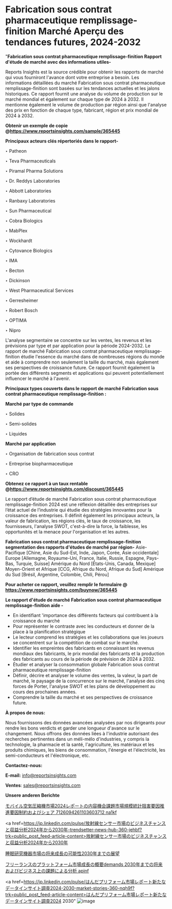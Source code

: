# Fabrication sous contrat pharmaceutique remplissage-finition Marché Aperçu des tendances futures, 2024-2032

"<strong>Fabrication sous contrat pharmaceutique remplissage-finition Rapport d'étude de marché avec des informations utiles-</strong>

Reports Insights est la source crédible pour obtenir les rapports de marché qui vous fourniront l'avance dont votre entreprise a besoin. Les informations détaillées du marché Fabrication sous contrat pharmaceutique remplissage-finition sont basées sur les tendances actuelles et les jalons historiques. Ce rapport fournit une analyse du volume de production sur le marché mondial et également sur chaque type de 2024 à 2032. Il mentionne également le volume de production par région ainsi que l'analyse des prix en fonction de chaque type, fabricant, région et prix mondial de 2024 à 2032.

<strong><b>Obtenir un exemple de copie @</b></strong><a href=https://www.reportsinsights.com/sample/365445><strong><b>https://www.reportsinsights.com/sample/365445</b></strong></a>

<b>Principaux acteurs clés répertoriés dans le rapport-</b>

<b> </b>‣ Patheon

‣ Teva Pharmaceuticals

‣ Piramal Pharma Solutions

‣ Dr. Reddys Laboratories

‣ Abbott Laboratories

‣ Ranbaxy Laboratories

‣ Sun Pharmaceutical

‣ Cobra Biologics

‣ MabPlex

‣ Wockhardt

‣ Cytovance Biologics

‣ IMA

‣ Becton

‣ Dickinson

‣ West Pharmaceutical Services

‣ Gerresheimer

‣ Robert Bosch

‣ OPTIMA

‣ Nipro

L'analyse segmentaire se concentre sur les ventes, les revenus et les prévisions par type et par application pour la période 2024-2032. Le rapport de marché Fabrication sous contrat pharmaceutique remplissage-finition étudie l'essence du marché dans de nombreuses régions du monde et aide à comprendre non seulement la taille du marché, mais également ses perspectives de croissance future. Ce rapport fournit également la portée des différents segments et applications qui peuvent potentiellement influencer le marché à l'avenir.

<strong>Principaux types couverts dans le rapport de marché Fabrication sous contrat pharmaceutique remplissage-finition :</strong>

<strong>Marché par type de commande</strong>

‣ Solides

‣ Semi-solides

‣ Liquides

<strong>Marché par application</strong>

‣ Organisation de fabrication sous contrat

‣ Entreprise biopharmaceutique

‣ CRO

<strong><b>Obtenez ce rapport à un taux rentable @</b></strong><a href=https://www.reportsinsights.com/discount/365445><strong><b>https://www.reportsinsights.com/discount/365445</b></strong></a>

Le rapport d’étude de marché Fabrication sous contrat pharmaceutique remplissage-finition 2024 est une réflexion détaillée des entreprises sur l’état actuel de l’industrie qui étudie des stratégies innovantes pour la croissance des entreprises. Il définit également les principaux acteurs, la valeur de fabrication, les régions clés, le taux de croissance, les fournisseurs, l'analyse SWOT, c'est-à-dire la force, la faiblesse, les opportunités et la menace pour l'organisation et les autres.

<strong>Fabrication sous contrat pharmaceutique remplissage-finition segmentation des rapports d'études de marché par région-</strong>
Asie-Pacifique [Chine, Asie du Sud-Est, Inde, Japon, Corée, Asie occidentale]
Europe [Allemagne, Royaume-Uni, France, Italie, Russie, Espagne, Pays-Bas, Turquie, Suisse]
Amérique du Nord [États-Unis, Canada, Mexique]
Moyen-Orient et Afrique [CCG, Afrique du Nord, Afrique du Sud]
Amérique du Sud [Brésil, Argentine, Colombie, Chili, Pérou]

<strong>Pour acheter ce rapport, veuillez remplir le formulaire @   <a href=https://www.reportsinsights.com/buynow/365445>https://www.reportsinsights.com/buynow/365445</a></strong>

<strong>Le rapport d'étude de marché Fabrication sous contrat pharmaceutique remplissage-finition aide -</strong>
<ul>
  <li>En identifiant 'importance des différents facteurs qui contribuent à la croissance du marché</li>
  <li>Pour représenter le contraste avec les conducteurs et donner de la place à la planification stratégique</li>
  <li>Le lecteur comprend les stratégies et les collaborations que les joueurs se concentrent sur la compétition de combat sur le marché.</li>
  <li>Identifier les empreintes des fabricants en connaissant les revenus mondiaux des fabricants, le prix mondial des fabricants et la production des fabricants au cours de la période de prévision de 2024 à 2032.</li>
  <li>Étudier et analyser la consommation globale Fabrication sous contrat pharmaceutique remplissage-finition</li>
  <li>Définir, décrire et analyser le volume des ventes, la valeur, la part de marché, le paysage de la concurrence sur le marché, l'analyse des cinq forces de Porter, l'analyse SWOT et les plans de développement au cours des prochaines années.</li>
  <li>Comprendre la taille du marché et ses perspectives de croissance future.</li>
</ul>
<strong>À propos de nous:</strong>

Nous fournissons des données avancées analysées par nos dirigeants pour rendre les bons verdicts et garder une longueur d'avance sur le changement. Nous offrons des données liées à l'industrie autorisant des recherches pertinentes dans un méli-mélo d'industries, y compris la technologie, la pharmacie et la santé, l'agriculture, les matériaux et les produits chimiques, les biens de consommation, l'énergie et l'électricité, les semi-conducteurs et l'électronique, etc.

<strong>Contactez-nous:</strong>

<strong>E-mail:</strong> <a href=mailto:info@reportsinsights.com>info@reportsinsights.com</a>

<strong>Ventes</strong>: <a href=mailto:sales@reportsinsights.com>sales@reportsinsights.com</a>

<strong>Unsere anderen Berichte</strong>

<a href=https://www.linkedin.com/pulse/モバイル空気圧縮機市場2024レポートの内容機会課題市場規模統計阻害要因推進要因制約およびシェア-7126094261103603712-na1kf/>モバイル空気圧縮機市場2024レポートの内容機会課題市場規模統計阻害要因推進要因制約およびシェア 7126094261103603712 na1kf</a>

<a href=https://jp.linkedin.com/pulse/放射線センサー市場のビジネスチャンスと収益分析2024年から2030年-trendsetter-news-hub-360-jehbf?trk=public_post_feed-article-content>放射線センサー市場のビジネスチャンスと収益分析2024年から2030年</a>

<a href=https://www.linkedin.com/pulse/睡眠研究機器市場の将来成長の可能性2030年までの展望-infopulse-daily-360-xefde/>睡眠研究機器市場の将来成長の可能性2030年までの展望</a>

<a href=https://www.linkedin.com/pulse/フリーランスのプラットフォーム市場成長の概要demands-2030年までの将来およびビジネス上の課題による分析-apinf/>フリーランスのプラットフォーム市場成長の概要demands 2030年までの将来およびビジネス上の課題による分析 apinf</a>

<a href=https://jp.linkedin.com/pulse/はんだプリフォーム市場レポート新たなデータインサイト調査2024-2030-market-stories-360-nqh9f?trk=public_post_feed-article-content>はんだプリフォーム市場レポート新たなデータインサイト調査2024 2030</a>"
![image](https://github.com/daminid12/RIreport/assets/158430485/7a57329d-5b83-429d-a82a-ba0bd371ea73)
